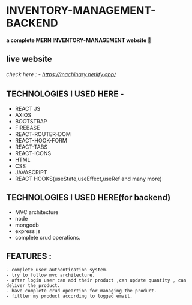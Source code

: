 # INVENTORY-MANAGEMENT-BACKEND
#### a complete MERN INVENTORY-MANAGEMENT website 🚀

## live website 

###### check here : - https://machinary.netlify.app/

## TECHNOLOGIES I USED HERE -

- REACT JS 
- AXIOS 
- BOOTSTRAP 
- FIREBASE
- REACT-ROUTER-DOM
- REACT-HOOK-FORM
- REACT-TABS
- REACT-ICONS
- HTML
- CSS
- JAVASCRIPT
- REACT HOOKS(useState,useEffect,useRef and many more)

## TECHNOLOGIES I USED HERE(for backend) 
- MVC architecture
- node
- mongodb
- express js
- complete crud operations.


## FEATURES :
```
- complete user authentication system.
- try to follow mvc architecture.
- after login user can add their product ,can update quantity , can deliver the product.
- have complete crud opeartion for managing the product.
- fitlter my product according to logged email. 


